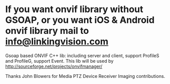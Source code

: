 # If you want onvif library without GSOAP, or you want iOS & Android onvif library mail to info@linkingvision.com #
Gsoap based ONVIF C++ lib: 
including server and client, support ProfileS and ProfileG, support Event.
This lib will be used by http://sourceforge.net/projects/onvifmanager/

Thanks John Blowers for Media PTZ Device Receiver Imaging contributions.


